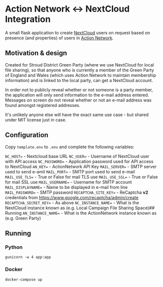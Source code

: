 # Action Network <-> NextCloud Integration

A small flask application to create [NextCloud](https://nextcloud.com/) users on request based on presence (and properties) of users in [Action Network](https://actionnetwork.org/). 

## Motivation & design

Created for Stroud District Green Party (where we use NextCloud for local file sharing), so that anyone who is currently a member of the Green Party of England and Wales (which uses Action Network to maintain membership information) and is linked to the local party, can get a NextCloud account. 

In order not to publicly reveal whether or not someone is a party member, the application will only send information to the e-mail address entered. Messages on screen do not reveal whether or not an e-mail address was found amongst registered addresses.

It's unlikely anyone else will have the exact same use case - but shared under MIT license just in case. 

## Configuration

Copy `template.env` to `.env` and complete the following variables:

`NC_HOST=` - Nextcloud base URL
`NC_USER=` - Username of NextCloud user with API access
`NC_PASSWORD=` - Application password used for API access to NextCloud
`AN_KEY=` - ActionNetwork API Key
`MAIL_SERVER=` - SMTP server used to send e-amil
`MAIL_PORT=` - SMTP port used to send e-mail
`MAIL_USE_TLS=` - True or False for mail TLS use
`MAIL_USE_SSL=` - True or False for mail SSL use
`MAIL_USERNAME=` - Username for SMTP account
`MAIL_DISPLAYNAME=` - Name to be displayed in e-mail from line
`MAIL_PASSWORD=` - SMTP password
`RECAPTCHA_SITE_KEY=` - ReCaptcha **v2** credentials from https://www.google.com/recaptcha/admin/create
`RECAPTCHA_SECRET_KEY=` - As above
`NC_INSTANCE_NAME=` - What is the NextCloud instance known as (e.g. Local Campaign File Sharing Space)## Running
`AN_INSTANCE_NAME=` - What is the ActionNetwork instance known as (e.g. Green Party)

## Running

### Python

`gunicorn -w 4 app:app`

### Docker

`docker-compose up`


